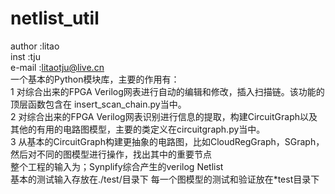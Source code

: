 # netlist_util
author :litao</br>
inst   :tju</br>
e-mail :litaotju@live.cn</br>
一个基本的Python模块库，主要的作用有：</br>
1 对综合出来的FPGA Verilog网表进行自动的编辑和修改，插入扫描链。该功能的顶层函数包含在 insert_scan_chain.py当中。</br>
2 对综合出来的FPGA Verilog网表识别进行信息的提取，构建CircuitGraph以及其他的有用的电路图模型，主要的类定义在circuitgraph.py当中。</br>
3 从基本的CircuitGraph构建更抽象的电路图，比如CloudRegGraph，SGraph，然后对不同的图模型进行操作，找出其中的重要节点
</br>
整个工程的输入为；Synplify综合产生的verilog Netlist</br>
基本的测试输入存放在./test/目录下
每一个图模型的测试和验证放在*test目录下</br>

